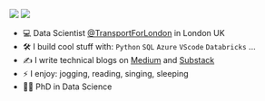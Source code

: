 
[<img src="https://img.shields.io/badge/Medium-12100E?style=for-the-badge&logo=medium&logoColor=white" />](https://medium.com/@molleychen)
[<img src="https://img.shields.io/badge/Substack-%23006f5c.svg?style=for-the-badge&logo=substack&logoColor=FF6719" />](https://substack.com/@qianyuchen?utm_source=user-menu)


- 💻 Data Scientist [@TransportForLondon](https://tfl.gov.uk/) in London UK
- 🛠️ I build cool stuff with: `Python` `SQL` `Azure` `VScode` `Databricks` ... 
- ✍️ I write technical blogs on [Medium](https://medium.com/@egorhowell) and [Substack](https://substack.com/@qianyuchen?utm_source=user-menu) 
- ⚡ I enjoy: jogging, reading, singing, sleeping  
- 🧑‍🎓 PhD in Data Science

